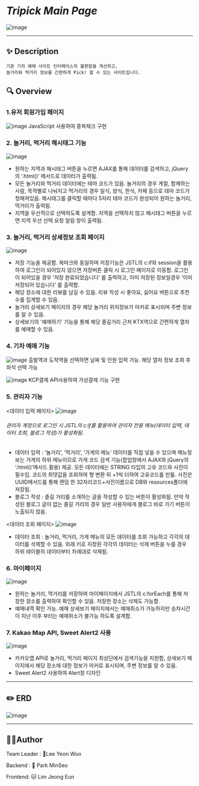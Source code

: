 # _Tripick Main Page_


![image](https://github.com/MoongBan/Tripick_sources/assets/122944951/7b7fd177-6fab-48c1-99c9-fbeb8d77d6e1)

---
## ✨ Description
```
기존 기차 예매 사이트 인터페이스의 불편함을 개선하고, 
놀거리와 먹거리 정보를 간편하게 Pick! 할 수 있는 사이트입니다. 
```


## 🔍 Overview
### 1.유저 회원가입 페이지
![image](https://github.com/MoongBan/Tripick_sources/assets/122944951/79a7fcfd-e27d-4b13-8e7b-8586cece7210)
JavaScript 사용하여 중복체크 구현

### 2. 놀거리, 먹거리 해시태그 기능
![image](https://github.com/MoongBan/Tripick_sources/assets/122944951/9d58926d-eca6-432c-bd79-7e1001e165bf)
- 원하는 지역과 해시태그 버튼을 누르면 AJAX를 통해 데이터를 검색하고, jQuery의 ‘.html()’ 
  메서드로 데이터가 출력됨.
- 모든 놀거리와 먹거리 데이터에는 테마 코드가 있음. 놀거리의 경우 계절, 함께하는 사람,
  목적별로 나눠지고 먹거리의 경우 일식, 양식, 한식, 카페 등으로 테마 코드가 정해져있음.
  해시태그를 클릭할 때마다 5자리 테마 코드가 완성되어 원하는 놀거리, 먹거리가 출력됨.
- 지역을 우선적으로 선택하도록 설계함. 지역을 선택하지 않고 해시태그 버튼을 누르면 지역 우선 
  선택 요청 알림 창이 출력됨.


### 3. 놀거리, 먹거리 상세정보 조회 페이지
![image](https://github.com/MoongBan/Tripick_sources/assets/122944951/aa1ab3c1-ef47-4386-bcaf-97134d18b8fa)
- 저장 기능을 제공함. 북마크와 동일하며 저장기능은 JSTL의 c:if와 session을 활용하여 로그인이 되어있지 않으면 저장버튼 클릭 시 로그인 페이지로 이동함. 로그인이 되어있을 경우 ‘저장 완료되었습니다’ 를 출력하고, 이미 저장된 정보일경우 ‘이미 저장되어 있습니다’ 를 출력함.
- 해당 장소에 대한 리뷰를 남길 수 있음. 리뷰 작성 시 좋아요, 싫어요 버튼으로 추천수를 집계할 수 있음.
- 놀거리 상세보기 페이지의 경우 해당 놀거리 위치정보가 마커로 표시되며 주변 정보를 알 수 있음.
- 상세보기의 '예매하기' 기능을 통해 해당 즐길거리 근처 KTX역으로 간편하게 열차를 예매할 수 있음.


### 4. 기차 예매 기능
![image](https://github.com/MoongBan/Tripick_sources/assets/122944951/c8cbda37-1651-4f46-9bc1-d89cb86e8d46)
출발역과 도착역을 선택하면 날짜 및 인원 입력 가능. 해당 열차 정보 조회 후 좌석 선택 가능

![image](https://github.com/MoongBan/Tripick_sources/assets/122944951/2a33c393-10cd-4fa5-a13b-4962430f4115)
KCP결제 API사용하여 가상결제 기능 구현

### 5. 관리자 기능
<데이터 입력 페이지>
![image](https://github.com/MoongBan/Tripick_sources/assets/122944951/a8457ec7-636e-43c8-9553-c9bea506c5fa)
###### 관리자 계정으로 로그인 시 JSTL의 c:if를 활용하여 관리자 전용 메뉴(데이터 입력, 데이터 조회, 블로그 작성)가 활성화됨.
- 데이터 입력 : ‘놀거리’, ‘먹거리’, ‘가게의 메뉴’ 데이터를 직접 넣을 수 있으며 메뉴정보는 가게의 하위 메뉴이므로 가게 코드 검색 기능(팝업창에서 AJAX와 jQuery의 ‘.html()’메서드 활용) 제공.
  모든 데이터에는 STRING 타입의 고유 코드와 사진이 필수임. 코드의 최댓값을 조회하여 형 변환 뒤 +1씩 더하여 고유코드를 만듦. 사진은 UUID메서드를 통해 랜덤 한 32자리코드+사진이름으로 DB와 resources폴더에 저장됨.
- 블로그 작성 : 즐길 거리를 소개하는 글을 작성할 수 있는 버튼이 활성화됨. 만약 작성된 블로그 글이 없는 즐길 거리의 경우 일반 사용자에게 블로그 바로 가기 버튼이 노출되지 않음. 


<데이터 조회 페이지>
![image](https://github.com/MoongBan/Tripick_sources/assets/122944951/bacfad49-a316-41b4-b3be-9453fcbde4cf)
- 데이터 조회 : 놀거리, 먹거리, 가게 메뉴의 모든 데이터를 조회 가능하고 각각의 데이터를 삭제할 수 있음. 외래 키로 지정된 각각의 데이터는 삭제 버튼을 누를 경우 하위 테이블의 데이터부터 차례대로 삭제됨.

### 6. 마이페이지
![image](https://github.com/MoongBan/Tripick_sources/assets/122944951/b22bf9f5-5385-4fb2-8067-a11f3f4b496e)
- 원하는 놀거리, 먹거리를 저장하여 마이페이지에서 JSTL의 c:forEach를 통해 저장한 장소를 출력하여 확인할 수 있음. 저장한 장소는 삭제도 가능함.
- 예매내역 확인 가능. 예매 상세보기 페이지에서는 예매취소가 가능하지만 승차시간이 지난 이후
부터는 예매취소가 불가능 하도록 설계함.


### 7. Kakao Map API, Sweet Alert2 사용
![image](https://github.com/MoongBan/Tripick_sources/assets/122944951/9f8eae17-3d9f-4916-a6c0-44bdee8d5903)
- 카카오맵 API로 놀거리, 먹거리 페이지 최상단에서 검색기능을 지원함, 상세보기 페이지에서 해당 장소에 대한 정보가 마커로 표시되며, 주변 정보를 알 수 있음.
- Sweet Alert2 사용하여 Alert창 디자인

---
## ✏️ ERD
![image](https://github.com/MoongBan/Tripick_sources/assets/122944951/3729cfec-8286-484f-ad97-d10e0fcd1b92)

--- 
## 🤼‍♂️Author
Team Leader : 🐯Lee Yeon Woo

Backend : 🐺 Park MinSeo

Frontend: 🐱 Lim Jeong Eun

